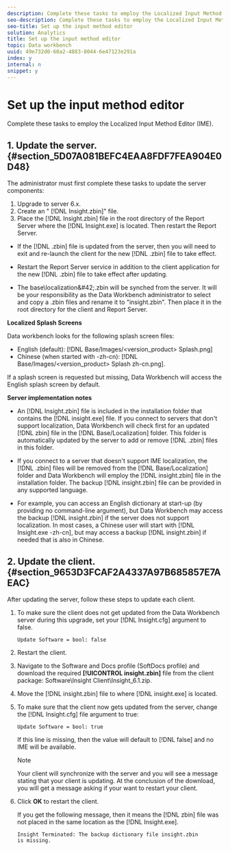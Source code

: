 ```yaml
---
description: Complete these tasks to employ the Localized Input Method Editor (IME).
seo-description: Complete these tasks to employ the Localized Input Method Editor (IME).
seo-title: Set up the input method editor
solution: Analytics
title: Set up the input method editor
topic: Data workbench
uuid: 49e732d0-60a2-4883-8044-6e47123e291a
index: y
internal: n
snippet: y
---
```


# Set up the input method editor

Complete these tasks to employ the Localized Input Method Editor (IME).

## 1. Update the server. {#section_5D07A081BEFC4EAA8FDF7FEA904E0D48}

The administrator must first complete these tasks to update the server components:

1. Upgrade to server 6.x. 
1. Create an " [!DNL Insight.zbin]" file. 
1. Place the [!DNL Insight.zbin] file in the root directory of the Report Server where the [!DNL Insight.exe] is located. Then restart the Report Server.

* If the [!DNL .zbin] file is updated from the server, then you will need to exit and re-launch the client for the new [!DNL .zbin] file to take effect. 

* Restart the Report Server service in addition to the client application for the new [!DNL .zbin] file to take effect after updating. 
* The base\localization\&#42;.zbin will be synched from the server. It will be your responsibility as the Data Workbench administrator to select and copy a .zbin files and rename it to "insight.zbin". Then place it in the root directory for the client and Report Server.

**Localized Splash Screens**

Data workbench looks for the following splash screen files:

* English (default): [!DNL Base/Images/<version_product> Splash.png] 
* Chinese (when started with -zh-cn): [!DNL Base/Images/<version_product> Splash zh-cn.png].

If a splash screen is requested but missing, Data Workbench will access the English splash screen by default.

**Server implementation notes**

* An [!DNL Insight.zbin] file is included in the installation folder that contains the [!DNL insight.exe] file. If you connect to servers that don't support localization, Data Workbench will check first for an updated [!DNL zbin] file in the [!DNL Base/Localization] folder. This folder is automatically updated by the server to add or remove [!DNL .zbin] files in this folder. 

* If you connect to a server that doesn't support IME localization, the [!DNL .zbin] files will be removed from the [!DNL Base/Localization] folder and Data Workbench will employ the [!DNL insight.zbin] file in the installation folder. The backup [!DNL insight.zbin] file can be provided in any supported language. 

* For example, you can access an English dictionary at start-up (by providing no command-line argument), but Data Workbench may access the backup [!DNL insight.zbin] if the server does not support localization. In most cases, a Chinese user will start with [!DNL Insight.exe -zh-cn], but may access a backup [!DNL insight.zbin] if needed that is also in Chinese.

## 2. Update the client. {#section_9653D3FCAF2A4337A97B685857E7AEAC}

After updating the server, follow these steps to update each client.

1. To make sure the client does not get updated from the Data Workbench server during this upgrade, set your [!DNL Insight.cfg] argument to false.

   ```
   Update Software = bool: false
   ```

1. Restart the client. 
1. Navigate to the Software and Docs profile (SoftDocs profile) and download the required **[!UICONTROL insight.zbin]** file from the client package: Software\Insight Client\Insight_6.1.zip. 
1. Move the [!DNL insight.zbin] file to where [!DNL insight.exe] is located. 
1. To make sure that the client now gets updated from the server, change the [!DNL Insight.cfg] file argument to true:

   ```
   Update Software = bool: true
   ```

   If this line is missing, then the value will default to [!DNL false] and no IME will be available.

   >[!NOTE]
   >
   >Your client will synchronize with the server and you will see a message stating that your client is updating. At the conclusion of the download, you will get a message asking if your want to restart your client.

1. Click **OK** to restart the client.

   If you get the following message, then it means the [!DNL zbin] file was not placed in the same location as the [!DNL Insight.exe]. 

   ```
   Insight Terminated: The backup dictionary file insight.zbin 
   is missing.
   ```

